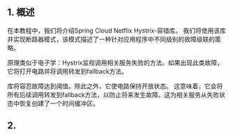 ## 1. 概述

在本教程中，我们将介绍Spring Cloud Netflix Hystrix-容错库。
我们将使用该库并实现断路器模式，该模式描述了一种针对应用程序中不同级别的故障级联的策略。

原理类似于电子学：Hystrix监视调用相关服务失败的方法。如果出现此类故障，它将打开电路并将调用转发到fallback方法。

库将容忍故障达到阈值。除此之外，它使电路保持开放状态。
这意味着，它会将所有后续调用转发到fallback方法，以防止将来发生故障。这为相关服务从失败状态中恢复创建了一个时间缓冲区。

## 2. 